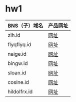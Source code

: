 # hw1

|BNS（子）域名|产品网址|
|---|---|
|zlh.id| [网址](https://animal-kingdom-blockstack-allen.netlify.com/) |
|flyqflyq.id|[网址](https://animakingdoms-flyq.netlify.com/)|
|naige.id|[网址](https://sennmac-animal-kingdom.netlify.com)|
|bingw.id|[网址](https://savinganimalkingdom.netlify.com/)|
|sloan.id|[网址](https://blockstack-sloan-class1.netlify.com/)|
|cosine.id|[网址](https://cosine-animalkingdom.netlify.com/)|
|hildolfrx.id|[网址](https://hildolfrx.netlify.com/)|

